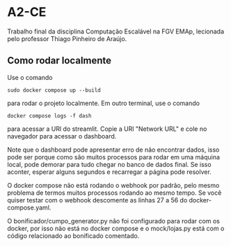 # A2-CE
Trabalho final da disciplina Computação Escalável na FGV EMAp, lecionada pelo professor Thiago Pinheiro de Araújo.


## Como rodar localmente
Use o comando
```
sudo docker compose up --build
```
para rodar o projeto localmente. Em outro terminal, use o comando
```
docker compose logs -f dash
```
para acessar a URl do streamlit. Copie a URl "Network URL" e cole no navegador para acessar o dashboard.

Note que o dashboard pode apresentar erro de não encontrar dados, isso pode ser porque como são muitos processos para rodar em uma máquina local, pode demorar para tudo chegar no banco de dados final. Se isso aconter, esperar alguns segundos e recarregar a página pode resolver.

O docker compose não está rodando o webhook por padrão, pelo mesmo problema de termos muitos processos rodando ao mesmo tempo. Se você quiser testar com o webhook descomente as linhas 27 a 56 do docker-compose.yaml.

O bonificador/cumpo_generator.py não foi configurado para rodar com os docker, por isso não está no docker compose e o mock/lojas.py está com o código relacionado ao bonificado comentado.